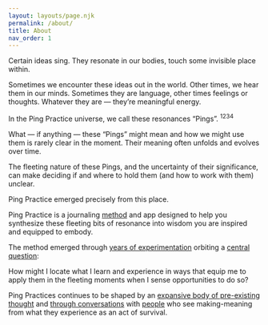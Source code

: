 ```yaml
---
layout: layouts/page.njk
permalink: /about/
title: About
nav_order: 1
---
```


<div class="large-text">Certain ideas sing. They resonate in our bodies, touch some invisible place within.</div>

Sometimes we encounter these ideas out in the world. Other times, we hear them in our minds. Sometimes they are language, other times feelings or thoughts. Whatever they are — they’re meaningful energy.

In the Ping Practice universe, we call these resonances “Pings”. <sup>1234</sup>

What — if anything — these “Pings” might mean and how we might use them is rarely clear in the moment. Their meaning often unfolds and evolves over time.

The fleeting nature of these Pings, and the uncertainty of their significance, can make deciding if and where to hold them (and how to work with them) unclear.

Ping Practice emerged precisely from this place.

Ping Practice is a journaling <a href="/method" class="low-link">method</a> and app designed to help you synthesize these fleeting bits of resonance into wisdom you are inspired and equipped to embody.

The method emerged through <a href="https://ping-practice.gitbook.io/pings/experiments" target="_blank">years of experimentation</a> orbiting a <a href="https://www.are.na/block/20196768" target="_blank">central question</a>:

How might I locate what I learn and experience in ways that equip me to apply them in the fleeting moments when I sense opportunities to do so?

Ping Practices continues to be shaped by an
<a
              href="https://ping-practice.gitbook.io/pings/references"
              target="_blank"
              >expansive body of pre-existing thought</a
            >
and
<a href="https://ping-practice.gitbook.io/pings/conversations"
              >through conversations</a
            >
with <a href="/people/" class="low-link">people</a> who
see making-meaning from what they experience as an act of survival.
